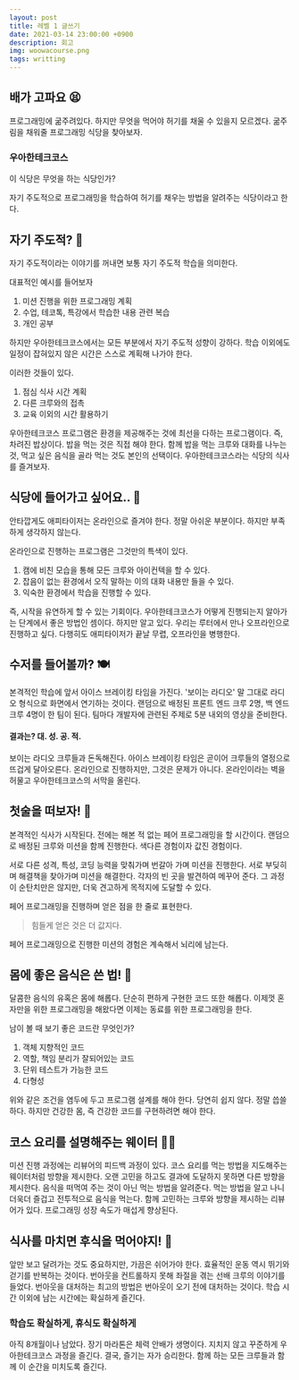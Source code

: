 ```yaml
---
layout: post
title: 레벨 1 글쓰기
date: 2021-03-14 23:00:00 +0900
description: 회고
img: woowacourse.png
tags: writting
---
```


## 배가 고파요 😫

프로그래밍에 굶주려있다. 하지만 무엇을 먹어야 허기를 채울 수 있을지 모르겠다. 굶주림을 채워줄 프로그래밍 식당을 찾아보자.

### 우아한테크코스

이 식당은 무엇을 하는 식당인가?

자기 주도적으로 프로그래밍을 학습하여 허기를 채우는 방법을 알려주는 식당이라고 한다.

## 자기 주도적? 🙋

자기 주도적이라는 이야기를 꺼내면 보통 자기 주도적 학습을 의미한다.

대표적인 예시를 들어보자

1. 미션 진행을 위한 프로그래밍 계획
2. 수업, 테코톡, 특강에서 학습한 내용 관련 복습
3. 개인 공부

하지만 우아한테크코스에서는 모든 부분에서 자기 주도적 성향이 강하다. 학습 이외에도 일정이 잡혀있지 않은 시간은 스스로 계획해 나가야 한다.

이러한 것들이 있다.

1. 점심 식사 시간 계획
2. 다른 크루와의 접촉
3. 교육 이외의 시간 활용하기

우아한테크코스 프로그램은 환경을 제공해주는 것에 최선을 다하는 프로그램이다. 즉, 차려진 밥상이다. 밥을 먹는 것은 직접 해야 한다. 함께 밥을 먹는 크루와 대화를 나누는 것, 먹고 싶은 음식을 골라 먹는 것도 본인의 선택이다. 우아한테크코스라는 식당의 식사를 즐겨보자.

## 식당에 들어가고 싶어요.. 🏢

안타깝게도 애피타이저는 온라인으로 즐겨야 한다. 정말 아쉬운 부분이다. 하지만 부족하게 생각하지 않는다.

온라인으로 진행하는 프로그램은 그것만의 특색이 있다.

1. 캠에 비친 모습을 통해 모든 크루와 아이컨텍을 할 수 있다.
2. 잡음이 없는 환경에서 오직 말하는 이의 대화 내용만 들을 수 있다.
3. 익숙한 환경에서 학습을 진행할 수 있다.

즉, 시작을 유연하게 할 수 있는 기회이다. 우아한테크코스가 어떻게 진행되는지 알아가는 단계에서 좋은 방법인 셈이다. 하지만 알고 있다. 우리는 루터에서 만나 오프라인으로 진행하고 싶다. 다행히도 애피타이저가 끝날 무렵, 오프라인을 병행한다.

## 수저를 들어볼까? 🍽

본격적인 학습에 앞서 아이스 브레이킹 타임을 가진다. '보이는 라디오' 말 그대로 라디오 형식으로 화면에서 연기하는 것이다. 랜덤으로 배정된 프론트 엔드 크루 2명, 백 엔드 크루 4명이 한 팀이 된다. 팀마다 개발자에 관련된 주제로 5분 내외의 영상을 준비한다.

#### 결과는?  대. 성. 공. 적.

보이는 라디오 크루들과 돈독해진다. 아이스 브레이킹 타임은 곧이어 크루들의 열정으로 뜨겁게 달아오른다. 온라인으로 진행하지만, 그것은 문제가 아니다. 온라인이라는 벽을 허물고 우아한테크코스의 서막을 올린다.

## 첫술을 떠보자! 🥄

본격적인 식사가 시작된다. 전에는 해본 적 없는 페어 프로그래밍을 할 시간이다. 랜덤으로 배정된 크루와 미션을 함께 진행한다. 색다른 경험이자 값진 경험이다.

서로 다른 성격, 특성, 코딩 능력을 맞춰가며 번갈아 가며 미션을 진행한다. 서로 부딪히며 해결책을 찾아가며 미션을 해결한다. 각자의 빈 곳을 발견하여 메꾸어 준다. 그 과정이 순탄치만은 않지만, 더욱 견고하게 목적지에 도달할 수 있다.

페어 프로그래밍을 진행하며 얻은 점을 한 줄로 표현한다.

> 힘들게 얻은 것은 더 값지다.

페어 프로그래밍으로 진행한 미션의 경험은 계속해서 뇌리에 남는다.

## 몸에 좋은 음식은 쓴 법! 🥬

달콤한 음식의 유혹은 몸에 해롭다. 단순히 편하게 구현한 코드 또한 해롭다. 이제껏 혼자만을 위한 프로그래밍을 해왔다면 이제는 동료를 위한 프로그래밍을 한다.

남이 볼 때 보기 좋은 코드란 무엇인가?

1. 객체 지향적인 코드
2. 역할, 책임 분리가 잘되어있는 코드
3. 단위 테스트가 가능한 코드
4. 다형성

위와 같은 조건을 염두에 두고 프로그램 설계를 해야 한다. 당연히 쉽지 않다. 정말 씁쓸하다. 하지만 건강한 몸, 즉 건강한 코드를 구현하려면 해야 한다.

## 코스 요리를 설명해주는 웨이터 🧑‍🍳

미션 진행 과정에는 리뷰어의 피드백 과정이 있다. 코스 요리를 먹는 방법을 지도해주는 웨이터처럼 방향을 제시한다. 오랜 고민을 하고도 결과에 도달하지 못하면 다른 방향을 제시한다. 음식을 떠먹여 주는 것이 아닌 먹는 방법을 알려준다. 먹는 방법을 알고 나니 더욱더 즐겁고 전투적으로 음식을 먹는다. 함께 고민하는 크루와 방향을 제시하는 리뷰어가 있다. 프로그래밍 성장 속도가 매섭게 향상된다.

## 식사를 마치면 후식을 먹어야지! 🍦

앞만 보고 달려가는 것도 중요하지만, 가끔은 쉬어가야 한다. 효율적인 운동 역시 뛰기와 걷기를 반복하는 것이다. 번아웃을 컨트롤하지 못해 좌절을 겪는 선배 크루의 이야기를 들었다. 번아웃을 대처하는 최고의 방법은 번아웃이 오기 전에 대처하는 것이다. 학습 시간 이외에 남는 시간에는 확실하게 즐긴다.

### 학습도 확실하게, 휴식도 확실하게

아직 8개월이나 남았다. 장기 마라톤은 체력 안배가 생명이다. 지치지 않고 꾸준하게 우아한테크코스 과정을 즐긴다. 결국, 즐기는 자가 승리한다. 함께 하는 모든 크루들과 함께 이 순간을 미치도록 즐긴다.
